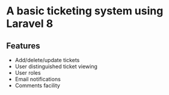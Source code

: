# A basic ticketing system using Laravel 8

## Features

* Add/delete/update tickets
* User distinguished ticket viewing
* User roles
* Email notifications
* Comments facility
